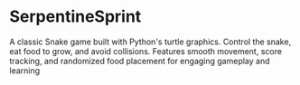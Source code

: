 # SerpentineSprint
A classic Snake game built with Python's turtle graphics. Control the snake, eat food to grow, and avoid collisions. Features smooth movement, score tracking, and randomized food placement for engaging gameplay and learning
